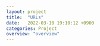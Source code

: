 ```yaml
---
layout: project
title:  "URLs"
date:   2022-03-10 19:10:12 +0900
categories: Project
overview: "overview"
---
```

